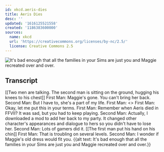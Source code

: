 ```yaml
---
id: xkcd.aeris-dies
title: Aeris Dies
desc: ''
updated: '1616125521558'
created: '1186383600000'
sources:
  name: xkcd
  url: 'https://creativecommons.org/licenses/by-nc/2.5/'
  license: Creative Commons 2.5
---
```

![It's bad enough that all the families in your Sims are just you and Maggie recreated over and over.](https://imgs.xkcd.com/comics/aeris_dies.png)

## Transcript
[[Two men are talking.  The second man is sitting on the ground, hugging his knees to his chest]]
First Man: Maggie's gone. You can't bring her back.
Second Man: But I have to, she's a part of my life.
First Man: <<sigh>>
First Man: Okay, let me put this in your terms.
First Man: Remember when Aeris died in FFVII? It was sad, but you had to keep playing.
Second Man: Actually, I downloaded a mod to add her back to my party. It changed other character's appearances and dialogue to hers so you didn't have to lose her.
Second Man: Lots of gamers did it.
[[The first man put his hand on his chin]]
First Man: That is troubling on several levels.
Second Man: I wonder if Maggie's old dress would fit you.
{{alt text: It's bad enough that all the families in your Sims are just you and Maggie recreated over and over.}}
